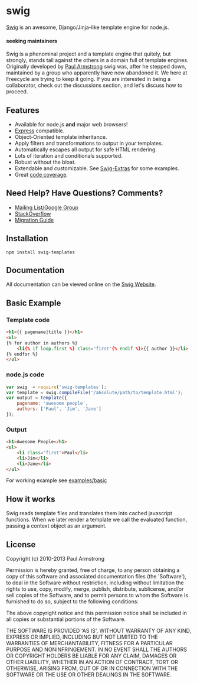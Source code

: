 # swig

[//]: # ([![semantic-release]&#40;https://img.shields.io/badge/%20%20%F0%9F%93%A6%F0%9F%9A%80-semantic--release-e10079.svg&#41;]&#40;https://github.com/semantic-release/semantic-release&#41;)

[//]: # ( [![Build Status]&#40;http://img.shields.io/travis/node-swig/swig-templates/master.svg?style=flat&#41;]&#40;http://travis-ci.org/node-swig/swig-templates&#41; [![NPM version]&#40;http://img.shields.io/npm/v/swig-templates.svg?style=flat&#41;]&#40;https://www.npmjs.org/package/swig-templates&#41; [![NPM Downloads]&#40;http://img.shields.io/npm/dm/swig-templates.svg?style=flat&#41;]&#40;https://www.npmjs.org/package/swig-templates&#41; [![JavaScript Style Guide]&#40;https://img.shields.io/badge/code_style-standard-brightgreen.svg&#41;]&#40;https://standardjs.com&#41;)


[Swig](http://node-swig.github.io/swig-templates/) is an awesome, Django/Jinja-like template engine for node.js.

#### seeking maintainers
Swig is a phenominal project and a template engine that quitely, but strongly, stands tall against the others in a domain full of template engines. Originally developed by [Paul Armstrong](https://web.archive.org/web/20160311170700/https://github.com/paularmstrong/swig/issues/628) swig was, after he stepped down, maintained by a group who apparently have now abandoned it. We here at Freecycle are trying to keep it going.   If you are interested in being a collaborator, check out the discussions section, and let's discuss how to proceed.

Features
--------

* Available for node.js **and** major web browsers!
* [Express](http://expressjs.com/) compatible.
* Object-Oriented template inheritance.
* Apply filters and transformations to output in your templates.
* Automatically escapes all output for safe HTML rendering.
* Lots of iteration and conditionals supported.
* Robust without the bloat.
* Extendable and customizable. See [Swig-Extras](https://github.com/paularmstrong/swig-extras) for some examples.
* Great [code coverage](http://node-swig.github.io/swig-templates/coverage.html).

Need Help? Have Questions? Comments?
------------------------------------

* [Mailing List/Google Group](http://groups.google.com/forum/#!forum/swig-templates)
* [StackOverflow](http://stackoverflow.com/questions/tagged/swig-template)
* [Migration Guide](https://github.com/node-swig/swig-templates/wiki/Migrating-from-v0.x.x-to-v1.0.0)

Installation
------------

    npm install swig-templates

Documentation
-------------

All documentation can be viewed online on the [Swig Website](http://node-swig.github.io/swig-templates/).

Basic Example
-------------

### Template code

```html
<h1>{{ pagename|title }}</h1>
<ul>
{% for author in authors %}
    <li{% if loop.first %} class="first"{% endif %}>{{ author }}</li>
{% endfor %}
</ul>
```

### node.js code

```js
var swig  = require('swig-templates');
var template = swig.compileFile('/absolute/path/to/template.html');
var output = template({
    pagename: 'awesome people',
    authors: ['Paul', 'Jim', 'Jane']
});
```

### Output

```html
<h1>Awesome People</h1>
<ul>
    <li class="first">Paul</li>
    <li>Jim</li>
    <li>Jane</li>
</ul>
```

For working example see [examples/basic](https://github.com/node-swig/swig-templates/tree/master/examples/basic)

How it works
------------

Swig reads template files and translates them into cached javascript functions. When we later render a template we call the evaluated function, passing a context object as an argument.

License
-------

Copyright (c) 2010-2013 Paul Armstrong

Permission is hereby granted, free of charge, to any person obtaining a copy of this software and associated documentation files (the 'Software'), to deal in the Software without restriction, including without limitation the rights to use, copy, modify, merge, publish, distribute, sublicense, and/or sell copies of the Software, and to permit persons to whom the Software is furnished to do so, subject to the following conditions:

The above copyright notice and this permission notice shall be included in all copies or substantial portions of the Software.

THE SOFTWARE IS PROVIDED 'AS IS', WITHOUT WARRANTY OF ANY KIND, EXPRESS OR IMPLIED, INCLUDING BUT NOT LIMITED TO THE WARRANTIES OF MERCHANTABILITY, FITNESS FOR A PARTICULAR PURPOSE AND NONINFRINGEMENT. IN NO EVENT SHALL THE AUTHORS OR COPYRIGHT HOLDERS BE LIABLE FOR ANY CLAIM, DAMAGES OR OTHER LIABILITY, WHETHER IN AN ACTION OF CONTRACT, TORT OR OTHERWISE, ARISING FROM, OUT OF OR IN CONNECTION WITH THE SOFTWARE OR THE USE OR OTHER DEALINGS IN THE SOFTWARE.
